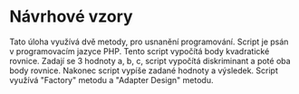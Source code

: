 # Návrhové vzory
Tato úloha využívá dvě metody, pro usnanění programování. 
Script je psán v programovacím jazyce PHP.
Tento script vypočítá body kvadratické rovnice. Zadají se 3 hodnoty a, b, c, script vypočítá diskriminant a poté oba body rovnice. Nakonec script vypíše zadané hodnoty a výsledek.
Script využívá "Factory" metodu a "Adapter Design" metodu.

